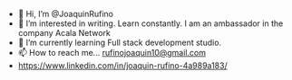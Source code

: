 - 👋 Hi, I’m @JoaquinRufino
- 👀 I’m interested in writing. Learn constantly. I am an ambassador in the company Acala Network
- 🌱 I’m currently learning Full stack development studio. 
- 📫 How to reach me... rufinojoaquin10@gmail.com
- https://www.linkedin.com/in/joaquin-rufino-4a989a183/

<!---
JoaquinRufino/JoaquinRufino is a ✨ special ✨ repository because its `README.md` (this file) appears on your GitHub profile.
You can click the Preview link to take a look at your changes.
--->
